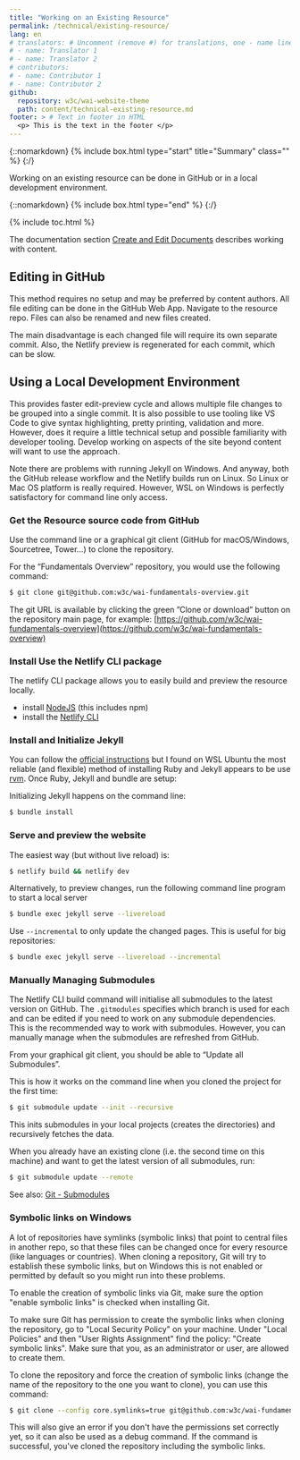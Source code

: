 ```yaml
---
title: "Working on an Existing Resource"
permalink: /technical/existing-resource/
lang: en
# translators: # Uncomment (remove #) for translations, one - name line per translator.
# - name: Translator 1
# - name: Translator 2
# contributors:
# - name: Contributor 1
# - name: Contributor 2
github:
  repository: w3c/wai-website-theme
  path: content/technical-existing-resource.md
footer: > # Text in footer in HTML
  <p> This is the text in the footer </p>
---
```


{::nomarkdown}
{% include box.html type="start" title="Summary" class="" %}
{:/}

Working on an existing resource can be done in GitHub or in a local development environment.

{::nomarkdown}
{% include box.html type="end" %}
{:/}

{% include toc.html %}

The documentation section [Create and Edit Documents](/writing/) describes working with content.

## Editing in GitHub

This method requires no setup and may be preferred by content authors. All file editing can be done in the GitHub Web App. Navigate to the resource repo. Files can also be renamed and new files created.

The main disadvantage is each changed file will require its own separate commit. Also, the Netlify preview is regenerated for each commit, which can be slow.

## Using a Local Development Environment

This provides faster edit-preview cycle and allows multiple file changes to be grouped into a single commit. It is also possible to use tooling like VS Code to give syntax highlighting, pretty printing, validation and more. However, does it require a little technical setup and possible familiarity with developer tooling. Develop working on aspects of the site beyond content will want to use the approach.

Note there are problems with running Jekyll on Windows. And anyway, both the GitHub release workflow and the Netlify builds run on Linux. So Linux or Mac OS platform is really required. However, WSL on Windows is perfectly satisfactory for command line only access.

### Get the Resource source code from GitHub

Use the command line or a graphical git client (GitHub for macOS/Windows, Sourcetree, Tower…) to clone the repository.

For the “Fundamentals Overview” repository, you would use the following command:

```bash
$ git clone git@github.com:w3c/wai-fundamentals-overview.git
```

The git URL is available by clicking the green ”Clone or download” button on the repository main page, for example: [https://github.com/w3c/wai-fundamentals-overview](https://github.com/w3c/wai-fundamentals-overview)

### Install Use the Netlify CLI package

The netlify CLI package allows you to easily build and preview the resource locally.

* install [NodeJS](https://nodejs.org/en/) (this includes npm)
* install the [Netlify CLI](https://docs.netlify.com/cli/get-started/)

### Install and Initialize Jekyll

You can follow the [official instructions](https://jekyllrb.com/docs/installation/) but I found on WSL Ubuntu the most reliable (and flexible)  method of installing Ruby and Jekyll appears to be use [rvm](https://rvm.io/). Once Ruby, Jekyll and bundle are setup:

Initializing Jekyll happens on the command line:

```bash
$ bundle install
```

### Serve and preview the website

The easiest way (but without live reload) is:

```bash
$ netlify build && netlify dev
```

Alternatively, to preview changes, run the following command line program to start a local server

```bash
$ bundle exec jekyll serve --livereload
```

Use `--incremental` to only update the changed pages. This is useful for big repositories:

```bash
$ bundle exec jekyll serve --livereload --incremental
```

### Manually Managing Submodules

The Netlify CLI build command will initialise all submodules to the latest version on GitHub. The `.gitmodules` specifies which branch is used for each and can be edited if you need to work on any submodule dependencies. This is the recommended way to work with submodules. However, you can manually manage when the submodules are refreshed from GitHub.

From your graphical git client, you should be able to “Update all Submodules”.

This is how it works on the command line when you cloned the project for the first time:

```bash
$ git submodule update --init --recursive
```

This inits submodules in your local projects (creates the directories) and recursively fetches the data.

When you already have an existing clone (i.e. the second time on this machine) and want to get the latest version of all submodules, run:

```bash
$ git submodule update --remote
```

See also: [Git - Submodules](https://git-scm.com/book/en/v2/Git-Tools-Submodules)

### Symbolic links on Windows

A lot of repositories have symlinks (symbolic links) that point to central files in another repo, so that these files can be changed once for every resource (like languages or countries). When cloning a repository, Git will try to establish these symbolic links, but on Windows this is not enabled or permitted by default so you might run into these problems.

To enable the creation of symbolic links via Git, make sure the option "enable symbolic links" is checked when installing Git.

To make sure Git has permission to create the symbolic links when cloning the repository, go to "Local Security Policy" on your machine. Under "Local Policies" and then "User Rights Assignment" find the policy: "Create symbolic links". Make sure that you, as an administrator or user, are allowed to create them.

To clone the repository and force the creation of symbolic links (change the name of the repository to the one you want to clone), you can use this command: 

```bash
$ git clone --config core.symlinks=true git@github.com:w3c/wai-fundamentals-overview.git
```

This will also give an error if you don't have the permissions set correctly yet, so it can also be used as a debug command. If the command is successful, you've cloned the repository including the symbolic links.
